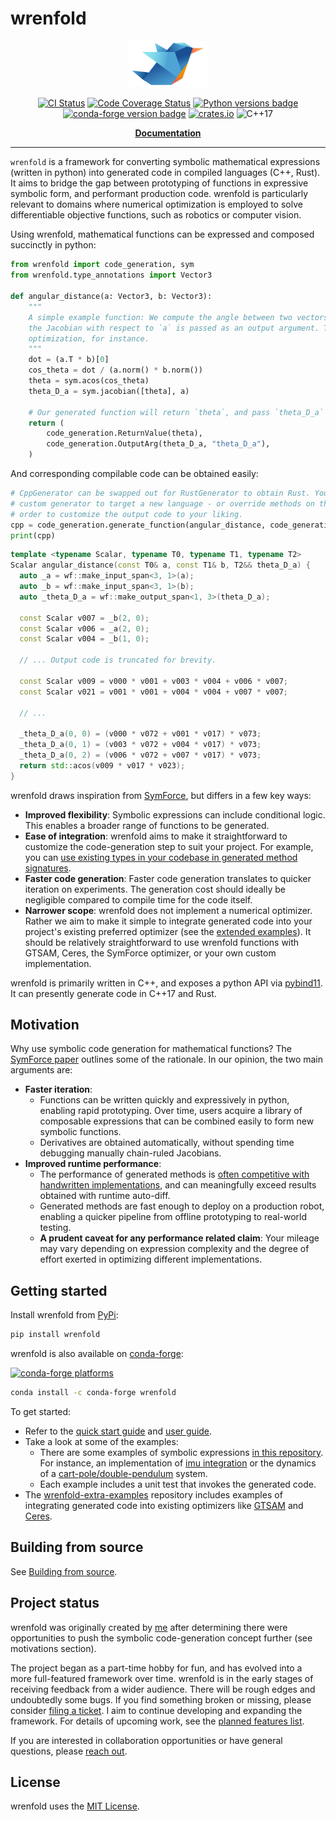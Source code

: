 # wrenfold

<!--- logo_start --->
<p align="center">
<img src="./docs/source/_static/logo.png" alt="wrenfold logo depicting a bird made from folded paper" width="25%"/>
</p>
<!--- logo_end --->

<!--- badges_start --->
<p align="center">
<a href="https://github.com/wrenfold/wrenfold/actions/workflows/ci.yml?query=branch%3Amain"><img alt="CI Status" src="https://github.com/wrenfold/wrenfold/actions/workflows/ci.yml/badge.svg?branch=main"></a>
<a href="https://github.com/wrenfold/wrenfold/actions/workflows/coverage.yml?query=branch%3Amain"><img alt="Code Coverage Status" src="https://img.shields.io/endpoint?url=https://gist.githubusercontent.com/gareth-cross/0d939a81f2048609c1d3758371e94b7d/raw/wrenfold.json"></a>
<a href="https://pypi.org/project/wrenfold/"><img alt="Python versions badge" src="https://img.shields.io/pypi/pyversions/wrenfold"/></a>
<a href="https://anaconda.org/conda-forge/wrenfold"><img alt="conda-forge version badge" src="https://anaconda.org/conda-forge/wrenfold/badges/version.svg"/></a>
<a href="https://crates.io/crates/wrenfold-traits"><img src="https://img.shields.io/crates/v/wrenfold-traits.svg" alt="crates.io"></a>
<img alt="C++17" src="https://img.shields.io/badge/c++-17-blue" />
</p>
<!--- badges_end --->

<p align="center">
<strong>
<a href="https://wrenfold.org">Documentation</a>
</strong>
</p>

---

<!--- intro_start --->
`wrenfold` is a framework for converting symbolic mathematical expressions (written in python) into generated code in compiled languages (C++, Rust). It aims to bridge the gap between prototyping of functions in expressive symbolic form, and performant production code. wrenfold is particularly relevant to domains where numerical optimization is employed to solve differentiable objective functions, such as robotics or computer vision.

Using wrenfold, mathematical functions can be expressed and composed succinctly in python:

```python
from wrenfold import code_generation, sym
from wrenfold.type_annotations import Vector3

def angular_distance(a: Vector3, b: Vector3):
    """
    A simple example function: We compute the angle between two vectors. The angle is returned, and
    the Jacobian with respect to `a` is passed as an output argument. This might be a cost in an
    optimization, for instance.
    """
    dot = (a.T * b)[0]
    cos_theta = dot / (a.norm() * b.norm())
    theta = sym.acos(cos_theta)
    theta_D_a = sym.jacobian([theta], a)

    # Our generated function will return `theta`, and pass `theta_D_a` as an output arg.
    return (
        code_generation.ReturnValue(theta),
        code_generation.OutputArg(theta_D_a, "theta_D_a"),
    )
```

And corresponding compilable code can be obtained easily:

```python
# CppGenerator can be swapped out for RustGenerator to obtain Rust. You can implement your own
# custom generator to target a new language - or override methods on the provided generators in
# order to customize the output code to your liking.
cpp = code_generation.generate_function(angular_distance, code_generation.CppGenerator())
print(cpp)
```
```cpp
template <typename Scalar, typename T0, typename T1, typename T2>
Scalar angular_distance(const T0& a, const T1& b, T2&& theta_D_a) {
  auto _a = wf::make_input_span<3, 1>(a);
  auto _b = wf::make_input_span<3, 1>(b);
  auto _theta_D_a = wf::make_output_span<1, 3>(theta_D_a);

  const Scalar v007 = _b(2, 0);
  const Scalar v006 = _a(2, 0);
  const Scalar v004 = _b(1, 0);

  // ... Output code is truncated for brevity.

  const Scalar v009 = v000 * v001 + v003 * v004 + v006 * v007;
  const Scalar v021 = v001 * v001 + v004 * v004 + v007 * v007;

  // ...

  _theta_D_a(0, 0) = (v000 * v072 + v001 * v017) * v073;
  _theta_D_a(0, 1) = (v003 * v072 + v004 * v017) * v073;
  _theta_D_a(0, 2) = (v006 * v072 + v007 * v017) * v073;
  return std::acos(v009 * v017 * v023);
}
```

wrenfold draws inspiration from [SymForce](https://symforce.org), but differs in a few key ways:

* **Improved flexibility**: Symbolic expressions can include conditional logic. This enables a broader range of functions to be generated.
* **Ease of integration**: wrenfold aims to make it straightforward to customize the code-generation step to suit your project. For example, you can [use existing types in your codebase in generated method signatures](https://wrenfold.org/reference/custom_types.html).
* **Faster code generation**: Faster code generation translates to quicker iteration on experiments. The generation cost should ideally be negligible compared to compile time for the code itself.
* **Narrower scope**: wrenfold does not implement a numerical optimizer. Rather we aim to make it simple to integrate generated code into your project's existing preferred optimizer (see the [extended examples](https://github.com/wrenfold/wrenfold-extra-examples)). It should be relatively straightforward to use wrenfold functions with GTSAM, Ceres, the SymForce optimizer, or your own custom implementation.

wrenfold is primarily written in C++, and exposes a python API via [pybind11](https://pybind11.readthedocs.io). It can presently generate code in C++17 and Rust.
<!--- intro_end --->

## Motivation

<!--- motivation_start --->
Why use symbolic code generation for mathematical functions? The [SymForce paper](https://arxiv.org/abs/2204.07889) outlines some of the rationale. In our opinion, the two main arguments are:

* **Faster iteration**:
  - Functions can be written quickly and expressively in python, enabling rapid prototyping. Over time, users acquire a library of composable expressions that can be combined easily to form new symbolic functions.
  - Derivatives are obtained automatically, without spending time debugging manually chain-ruled Jacobians.
* **Improved runtime performance**:
  - The performance of generated methods is [often competitive with handwritten implementations](https://wrenfold.org/performance.html), and can meaningfully exceed results obtained with runtime auto-diff.
  - Generated methods are fast enough to deploy on a production robot, enabling a quicker pipeline from offline prototyping to real-world testing.
  - **A prudent caveat for any performance related claim**: Your mileage may vary depending on expression complexity and the degree of effort exerted in optimizing different implementations.

<!--- motivation_end --->

## Getting started

Install wrenfold from [PyPi](https://pypi.org/project/wrenfold/):

```bash
pip install wrenfold
```

wrenfold is also available on [conda-forge](https://anaconda.org/conda-forge/wrenfold):

<a href="https://anaconda.org/conda-forge/wrenfold"><img alt="conda-forge platforms" src="https://anaconda.org/conda-forge/wrenfold/badges/platforms.svg"/></a>

```bash
conda install -c conda-forge wrenfold
```

To get started:
- Refer to the [quick start guide](https://wrenfold.org/quick_start.html) and [user guide](https://wrenfold.org/reference/index.html).
- Take a look at some of the examples:
  - There are some examples of symbolic expressions [in this repository](examples). For instance, an implementation of [imu integration](examples/imu_integration/imu_integration.py) or the dynamics of a [cart-pole/double-pendulum](examples/cart_pole/cart_pole_dynamics.py) system.
  - Each example includes a unit test that invokes the generated code.
- The [wrenfold-extra-examples](https://github.com/wrenfold/wrenfold-extra-examples) repository includes examples of integrating generated code into existing optimizers like [GTSAM](http://gtsam.org) and [Ceres](http://ceres-solver.org).

## Building from source

See [Building from source](https://wrenfold.org/building.html).

## Project status

wrenfold was originally created by [me](https://github.com/gareth-cross) after determining there were opportunities to push the symbolic code-generation concept further (see motivations section).

The project began as a part-time hobby for fun, and has evolved into a more full-featured framework over time. wrenfold is in the early stages of receiving feedback from a wider audience. There will be rough edges and undoubtedly some bugs. If you find something broken or missing, please consider [filing a ticket](https://github.com/wrenfold/wrenfold/issues/new/choose). I aim to continue developing and expanding the framework. For details of upcoming work, see the [planned features list](https://github.com/wrenfold/wrenfold/issues?q=is%3Aissue+is%3Aopen+label%3Afeature).

If you are interested in collaboration opportunities or have general questions, please [reach out](mailto:gcross.code@icloud.com?subject=Wrenfold).

## License

wrenfold uses the [MIT License](./LICENSE).
